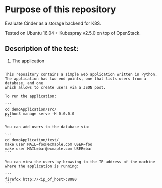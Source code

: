Purpose of this repository
==========================

Evaluate Cinder as a storage backend for K8S.

Tested on Ubuntu 16.04 + Kubespray v2.5.0 on top of OpenStack.


Description of the test:
------------------------


1. The application
~~~~~~~~~~~~~~~~~~

This repository contains a simple web application written in Python.
The application has two end points, one that lists users from a database, and one
which allows to create users via a JSON post.

To run the application:

```
cd demoApplication/src/
python3 manage serve -H 0.0.0.0
```

You can add users to the database via:

```
cd demoApplication/test/
make user MAIL=foo@exmaple.com USER=foo
make user MAIL=bar@exmaple.com USER=bar
```

You can view the users by browsing to the IP address of the machine where the application is running:

```
firefox http://<ip_of_host>:8080
```


